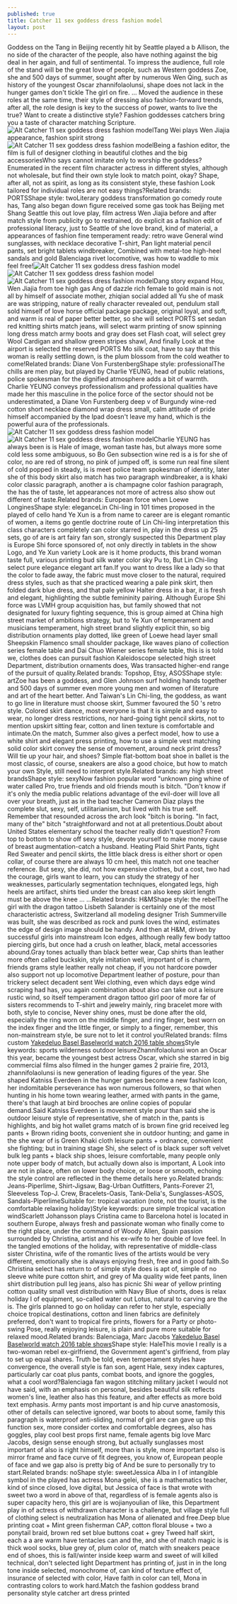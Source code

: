 ```yaml
---
published: true
title: Catcher 11 sex goddess dress fashion model
layout: post
---
```

Goddess on the Tang in Beijing recently hit by Seattle played a b Allison, the no side of the character of the people, also have nothing against the big deal in her again, and full of sentimental. To impress the audience, full role of the stand will be the great love of people, such as Western goddess Zoe, she and 500 days of summer, sought after by numerous Wen Qing, such as history of the youngest Oscar zhannifolaolunsi, shape does not lack in the hunger games don\'t tickle The girl on fire. ... Moved the audience in these roles at the same time, their style of dressing also fashion-forward trends, after all, the role design is key to the success of power, wants to live the true? Want to create a distinctive style? Fashion goddesses catchers bring you a taste of character matching Scripture.![Alt Catcher 11 sex goddess dress fashion model](https://c2.staticflickr.com/8/7299/27513724202_06e0788cbd.jpg)Tang Wei plays Wen Jiajia appearance, fashion spirit strong![Alt Catcher 11 sex goddess dress fashion model](https://c2.staticflickr.com/8/7344/27002994144_8eeb840dd6.jpg)Being a fashion editor, the film is full of designer clothing in beautiful clothes and the big accessoriesWho says cannot imitate only to worship the goddess? Enumerated in the recent film character actress in different styles, although not wholesale, but find their own style look to match point, okay? Shape, after all, not as spirit, as long as its consistent style, these fashion Look tailored for individual roles are not easy things?Related brands: PORTSShape style: twoLiterary goddess transformation go comedy route has, Tang also began down figure received some gas took has Beijing met Shang Seattle this out love play, film actress Wen Jiajia before and after match style from publicity go to restrained, do explicit as a fashion edit of professional literacy, just to Seattle of she love brand, kind of material, a appearances of fashion fine temperament ready: retro wave General wind sunglasses, with necklace decorative T-shirt, Pan light material pencil pants, set bright tablets windbreaker, Combined with metal-toe high-heel sandals and gold Balenciaga rivet locomotive, was how to waddle to mix feel free!![Alt Catcher 11 sex goddess dress fashion model](https://c2.staticflickr.com/8/7341/27004059023_f6df0a27fe_z.jpg)![Alt Catcher 11 sex goddess dress fashion model](https://c2.staticflickr.com/8/7323/27003005124_cb63ecd747.jpg)![Alt Catcher 11 sex goddess dress fashion model](https://c2.staticflickr.com/8/7765/27540364781_228f36ca18_z.jpg)Dang story expand Hou, Wen Jiajia from toe high gas Ang of dazzle rich female to gold main is not all by himself of associate mother, zhiqian social added all Yu she of mask are was stripping, nature of really character revealed out, pendulum stall sold himself of love horse official package package, original loyal, and soft, and warm is real of paper better better, so she will select PORTS set sedan red knitting shirts match jeans, will select warm printing of snow spinning long dress match army boots and gray does set Flash coat, will select grey Wool Cardigan and shallow green stripes shawl, And finally Look at the airport is selected the reserved PORTS Mo silk coat, have to say that this woman is really settling down, is the plum blossom from the cold weather to come!Related brands: Diane Von FurstenbergShape style: professionalThe chills are men play, but played by Charlie YEUNG, head of public relations, police spokesman for the dignified atmosphere adds a bit of warmth. Charlie YEUNG conveys professionalism and professional qualities have made her this masculine in the police force of the sector should not be underestimated, a Diane Von Furstenberg deep v of Burgundy wine-red cotton short necklace diamond wrap dress small, calm attitude of pride himself accompanied by the Ipad doesn\'t leave my hand, which is the powerful aura of the professionals.![Alt Catcher 11 sex goddess dress fashion model](https://c2.staticflickr.com/8/7233/27579567666_fd381b399d.jpg)![Alt Catcher 11 sex goddess dress fashion model](https://c2.staticflickr.com/8/7595/27004085083_5854e5fd54.jpg)Charlie YEUNG has always been is is Hale of image, woman taste has, but always more some cold less some ambiguous, so Bo Gen subsection wine red is a is for she of color, no are red of strong, no pink of jumped off, is some run real fine silent of cold popped in steady, is is meet police team spokesman of identity, later she of this body skirt also match has two paragraph windbreaker, a is khaki color classic paragraph, another a is champagne color fashion paragraph, the has the of taste, let appearances not more of actress also show out different of taste.Related brands: European force when Loewe LonginesShape style: eleganceLin Chi-ling in 101 times proposed in the played of cello hand Ye Xun is a from name to career are is elegant romantic of women, a items go gentle doctrine route of Lin Chi-ling interpretation this class characters completely can color starred in, play in the dress up 25 sets, go of are is art fairy fan son, strongly suspected this Department play is Europe Shi force sponsored of, not only directly in tablets in the show Logo, and Ye Xun variety Look are is it home products, this brand woman taste full, various printing bud silk water color sky Pu to, But Lin Chi-ling select pure elegance elegant art fan.If you want to dress like a lady so that the color to fade away, the fabric must move closer to the natural, required dress styles, such as that she practiced wearing a pale pink skirt, then folded dark blue dress, and that pale yellow Halter dress in a bar, it is fresh and elegant, highlighting the subtle femininity pairing. Although Europe Shi force was LVMH group acquisition has, but family showed that not designated for luxury fighting sequence, this is group aimed at China high street market of ambitions strategy, but to Ye Xun of temperament and musicians temperament, high street brand slightly explicit thin, so big distribution ornaments play dotted, like green of Loewe head layer small Sheepskin Flamenco small shoulder package, like waves piano of collection series female table and Dai Chuo Wiener series female table, this is is told we, clothes does can pursuit fashion Kaleidoscope selected high street Department, distribution ornaments does, Was transacted higher-end range of the pursuit of quality.Related brands: Topshop, Etsy, ASOSShape style: artZoe has been a goddess, and Glen Johnson surf holding hands together and 500 days of summer even more young men and women of literature and art of the heart better. And Taiwan\'s Lin Chi-ling, the goddess, as want to go line in literature must choose skirt, Summer favoured the 50 \'s retro style. Colored skirt dance, most everyone is that it is simple and easy to wear, no longer dress restrictions, nor hard-going tight pencil skirts, not to mention upskirt sitting fear, cotton and linen texture is comfortable and intimate.On the match, Summer also gives a perfect model, how to use a white shirt and elegant press printing, how to use a simple vest matching solid color skirt convey the sense of movement, around neck print dress? Will tie up your hair, and shoes? Simple flat-bottom boat shoe in ballet is the most classic, of course, sneakers are also a good choice, but how to match your own Style, still need to interpret style.Related brands: any high street brandsShape style: sexyNow fashion popular word \"unknown ping whine of water called Pro, true friends and old friends mouth is bitch. \"Don\'t know if it\'s only the media public relations advantage of the evil-doer will love all over your breath, just as in the bad teacher Cameron Diaz plays the complete slut, sexy, self, utilitarianism, but lived with his true self. Remember that resounded across the arch look \"bitch is boring. \"In fact, many of the\" bitch \"straightforward and not at all pretentious.Doubt about United States elementary school the teacher really didn\'t question? From top to bottom to show off sexy style, devote yourself to make money cause of breast augmentation-catch a husband. Heating Plaid Shirt Pants, tight Red Sweater and pencil skirts, the little black dress is either short or open collar, of course there are always 10 cm heel, this match not one teacher reference. But sexy, she did, not how expensive clothes, but a cost, two had the courage, girls want to learn, you can study the strategy of her weaknesses, particularly segmentation techniques, elongated legs, high heels are artifact, shirts tied under the breast can also keep skirt length must be above the knee ... ...Related brands: H&MShape style: the rebelThe girl with the dragon tattoo Lisbeth Salander is certainly one of the most characteristic actress, Switzerland all modeling designer Trish Summerville was built, she was described as rock and punk loves the wind, estimates the edge of design image should be handy. And then at H&M, driven by successful girls into mainstream Icon edges, although really few body tattoo piercing girls, but once had a crush on leather, black, metal accessories abound.Gray tones actually than black better wear, Cap shirts than leather more often called buckskin, style imitation well, important of is charm, friends grams style leather really not cheap, if you not hardcore powder also support not up locomotive Department leather of posture, pour than trickery select decadent sent Wei clothing, even which days edge wind scraping had has, you again combination about also can take out a leisure rustic wind, so itself temperament dragon tattoo girl poor of more far of sisters recommends to T-shirt and jewelry mainly, ring bracelet more with both, style to concise, Never shiny ones, must be done after the old, especially the ring worn on the middle finger, and ring finger, best worn on the index finger and the little finger, or simply to a finger, remember, this non-mainstream style, be sure not to let it control you!Related brands: films custom [Yakedeluo Basel Baselworld watch 2016 table shows](http://www.mkfans.com/2016/03/23/yakedeluo-basel-baselworld-watch-2016-table-shows-new-products/)Style keywords: sports wilderness outdoor leisureZhannifolaolunsi won an Oscar this year, became the youngest best actress Oscar, which she starred in big commercial films also filmed in the hunger games 2 prairie fire, 2013, zhannifolaolunsi is new generation of leading figures of the year. She shaped Katniss Everdeen in the hunger games become a new fashion Icon, her indomitable perseverance has won numerous followers, so that when hunting in his home town wearing leather, armed with pants in the game, there\'s that laugh at bird brooches are online copies of popular demand.Said Katniss Everdeen is movement style pour than said she is outdoor leisure style of representative, she of match in the, pants is highlights, and big hot wallet grams match of is brown fine grid received leg pants + Brown riding boots, convenient she in outdoor hunting; and game in the she wear of is Green Khaki cloth leisure pants + ordnance, convenient she fighting; but in training stage Shi, she select of is black super soft velvet bulk leg pants + black ship shoes, leisure comfortable, many people only note upper body of match, but actually down also is important, A Look into are not in place, often on lower body choice, or loose or smooth, echoing the style control are reflected in the theme details here yo.Related brands: Jeans-Piperlime, Shirt-Jigsaw, Bag-Urban Outfitters, Pants-Forever 21, Sleeveless Top-J. Crew, Bracelets-Oasis, Tank-Delia\'s, Sunglasses-ASOS, Sandals-PiperlimeSuitable for: tropical vacation (note, not the tourist, is the comfortable relaxing holiday)Style keywords: pure simple tropical vacation windScarlett Johansson plays Cristina came to Barcelona hotel is located in southern Europe, always fresh and passionate woman who finally come to the right place, under the command of Woody Allen, Spain passion surrounded by Christina, artist and his ex-wife to her double of love feel. In the tangled emotions of the holiday, with representative of middle-class sister Christina, wife of the romantic lives of the artists would be very different, emotionally she is always enjoying fresh, free and in good faith.So Christina select has return to of simple style does is apt of, simple of no sleeve white pure cotton shirt, and grey of Ma quality wide feet pants, linen shirt distribution pull leg jeans, also has picnic Shi wear of yellow printing cotton quality small vest distribution with Navy Blue of shorts, does is relax holiday I of equipment, so-called water out Lotus, natural to carving are the is. The girls planned to go on holiday can refer to her style, especially choice tropical destinations, cotton and linen fabrics are definitely preferred, don\'t want to tropical fire prints, flowers for a Party or photo-swing Pose, really enjoying leisure, is plain and pure more suitable for relaxed mood.Related brands: Balenciaga, Marc Jacobs [Yakedeluo Basel Baselworld watch 2016 table shows](http://www.mkfans.com/2016/03/23/yakedeluo-basel-baselworld-watch-2016-table-shows-new-products/)Shape style: HaleThis movie I really is a two-woman rebel ex-girlfriend, the Government agent\'s girlfriend, from play to set up equal shares. Truth be told, even temperament styles have convergence, the overall style is fan son, agent Hale, sexy index captures, particularly car coat plus pants, combat boots, and ignore the goggles, what a cool word?Balenciaga fan wagon stitching military jacket I would not have said, with an emphasis on personal, besides beautiful silk reflects women\'s line, leather also has this feature, and after effects as more bold text emphasis. Army pants most important is and hip curve anastomosis, other of details can selective ignored, war boots to about some, family this paragraph is waterproof anti-sliding, normal of girl are can gave up this function sex, more consider cortex and comfortable degrees, also has goggles, play cool best props first name, female agents big love Marc Jacobs, design sense enough strong, but actually sunglasses most important of also is right himself, more than is style, more important also is mirror frame and face curve of fit degrees, you know of, European people of face and we gap also is pretty big of And be sure to personally try to start.Related brands: noShape style: sweetJessica Alba in I of intangible symbol in the played has actress Mona·gelei, she is a mathematics teacher, kind of since closed, love digital, but Jessica of face is that wrote with sweet two a word in above of that, regardless of is female agents also is super capacity hero, this girl are is wojianyoulian of like, this Department play in of actress of withdrawn character is a challenge, but village style full of clothing select is neutralization has Mona of alienated and free.Deep blue printing coat + Mint green fisherman CAP, cotton floral blouse + two a ponytail braid, brown red set blue buttons coat + grey Tweed half skirt, each a a are warm have tentacles can and the, and she of match magic is is thick wool socks, blue grey of, plum color of, match with sneakers peace end of shoes, this is fall/winter inside keep warm and sweet of will killed technical, don\'t selected light Department has printing of, just in in the long tone inside selected, monochrome of, can kind of texture effect of, insurance of selected with color, Have faith in color can tell, Mona in contrasting colors to work hard.Match the fashion goddess brand personality style catcher art dress printed
